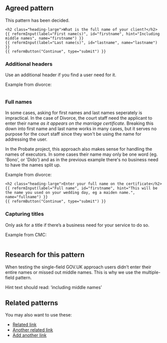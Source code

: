 ## Agreed pattern

This pattern has been decided.

```example
<h2 class="heading-large">What is the full name of your client?</h2>
{{ reformInput(label="First name(s)", id="firstname", hint="Including middle names", name="firstname") }}
{{ reformInput(label="Last name(s)", id="lastname", name="lastname") }}
{{ reformButton("Continue", type="submit") }}
```

### Additional headers

Use an additional header if you find a user need for it.

Example from divorce:
```example

```

### Full names

In some cases, asking for first names and last names seperately is
impractical. In the case of Divorce, the court staff need the applicant
to enter their name *as it appears on the marriage certificate*.
Breaking this down into first name and last name works in many cases,
but it serves no purpose for the court staff since they won't be using
the name for addressing the user.

In the Probate project, this approach also makes sense for handling the
names of executors. In some cases their name may only be one word (eg. 'Bono', or 'Dido') and as in
the previous example there's no business need to have the names split
up.

Example from divorce:
```example
<h2 class="heading-large">Enter your full name on the certificate</h2>
{{ reformInput(label="Full name", id="firstname", hint="This will be the name you used on your wedding day, eg a maiden name.", name="fullname") }}
{{ reformButton("Continue", type="submit") }}
```

### Capturing titles

Only ask for a title if there’s a business need for your service to do so.

Example from CMC:
```example

```

## Research for this pattern

When testing the single-field GOV.UK approach users didn’t enter their entire names or missed out middle names.
This is why we use the multiple-field pattern. 

Hint text should read: ‘including middle names’

## Related patterns

You may also want to use these:

* [Related link](#)
* [Another related link](#)
* [Add another link](#)

